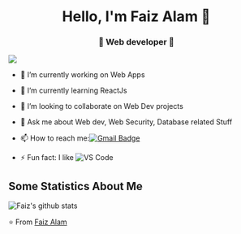 <h1 align="center"> Hello, I'm Faiz Alam 👋 </h1>
<h3 align="center">🚀 Web developer 🚀</h3>

<p align="left"> <a href="https://github.com/antonkomarev/github-profile-views-counter">
    <img src="https://komarev.com/ghpvc/?username=FaizAlam"></a> </p>

- 🔭 I’m currently working on Web Apps
- 🌱 I’m currently learning ReactJs
- 👯 I’m looking to collaborate on Web Dev projects
- 💬 Ask me about Web dev, Web Security, Database related Stuff
- 📫 How to reach me:[![Gmail Badge](https://img.shields.io/badge/-Gmail-c14438?style=flat-square&logo=Gmail&logoColor=white&link=mailto:mohdfaizalam53@gmail.com)](mailto:dubey.mohdfaizalam53@gmail.com)

- ⚡ Fun fact: I like ![VS Code](http://img.shields.io/badge/-VS%20Code-007ACC?style=flat-square&logo=visual-studio-code&logoColor=ffffff)

## Some Statistics About Me
![Faiz's github stats](https://github-readme-stats.vercel.app/api?username=FaizAlam&&show_icons=true&title_color=ffffff&icon_color=bb2acf&text_color=daf7dc&bg_color=151515)<br>

⭐️ From [Faiz Alam](https://github.com/FaizAlam)
